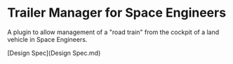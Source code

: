 # Trailer Manager for Space Engineers

A plugin to allow management of a "road train" from the cockpit of a land vehicle in Space Engineers.

[Design Spec](Design Spec.md)
